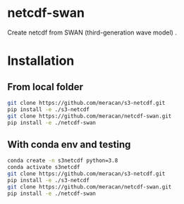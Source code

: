 # netcdf-swan
Create netcdf from SWAN (third-generation wave model) .

# Installation
## From local folder
```bash
git clone https://github.com/meracan/s3-netcdf.git
pip install -e ./s3-netcdf
git clone https://github.com/meracan/netcdf-swan.git
pip install -e ./netcdf-swan
```

## With conda env and testing
```bash
conda create -n s3netcdf python=3.8
conda activate s3netcdf
git clone https://github.com/meracan/s3-netcdf.git
pip install -e ./s3-netcdf
git clone https://github.com/meracan/netcdf-swan.git
pip install -e ./netcdf-swan
```
